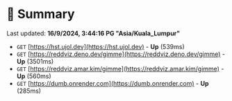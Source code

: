 # 📖 Summary
Last updated: **16/9/2024, 3:44:16 PG "Asia/Kuala_Lumpur"**

- `GET` [https://hst.ujol.dev](https://hst.ujol.dev) - **Up** (539ms)
- `GET` [https://reddviz.deno.dev/gimme](https://reddviz.deno.dev/gimme) - **Up** (3501ms)
- `GET` [https://reddviz.amar.kim/gimme](https://reddviz.amar.kim/gimme) - **Up** (560ms)
- `GET` [https://dumb.onrender.com](https://dumb.onrender.com) - **Up** (285ms)
